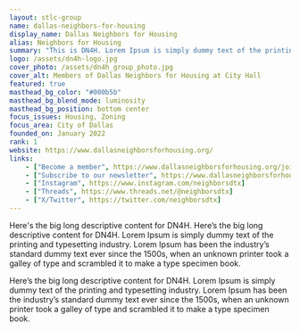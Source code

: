 ```yaml
---
layout: stlc-group
name: dallas-neighbors-for-housing
display_name: Dallas Neighbors for Housing
alias: Neighbors for Housing
summary: "This is DN4H. Lorem Ipsum is simply dummy text of the printing and typesetting industry. Lorem Ipsum has been the industry's standard dummy text ever since the 1500s, when an unknown printer took a galley of type and scrambled it to make a type specimen book."
logo: /assets/dn4h-logo.jpg
cover_photo: /assets/dn4h_group_photo.jpg
cover_alt: Members of Dallas Neighbors for Housing at City Hall
featured: true
masthead_bg_color: "#000b5b"
masthead_bg_blend_mode: luminosity
masthead_bg_position: bottom center
focus_issues: Housing, Zoning
focus_area: City of Dallas
founded_on: January 2022
rank: 1
website: https://www.dallasneighborsforhousing.org/
links:
    - ["Become a member", https://www.dallasneighborsforhousing.org/join]
    - ["Subscribe to our newsletter", https://www.dallasneighborsforhousing.org/home/subscribe-to-our-newsletter]
    - ["Instagram", https://www.instagram.com/neighborsdtx]
    - ["Threads", https://www.threads.net/@neighborsdtx]
    - ["X/Twitter", https://twitter.com/neighborsdtx]
---
```

Here's the big long descriptive content for DN4H. Here’s the big long descriptive content for DN4H. Lorem Ipsum is simply dummy text of the printing and typesetting industry. Lorem Ipsum has been the industry’s standard dummy text ever since the 1500s, when an unknown printer took a galley of type and scrambled it to make a type specimen book.

Here’s the big long descriptive content for DN4H. Lorem Ipsum is simply dummy text of the printing and typesetting industry. Lorem Ipsum has been the industry’s standard dummy text ever since the 1500s, when an unknown printer took a galley of type and scrambled it to make a type specimen book.